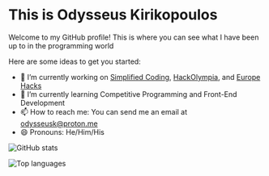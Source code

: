 # This is Odysseus Kirikopoulos

Welcome to my GitHub profile! This is where you can see what I have been up to in the programming world

Here are some ideas to get you started:

- 🔭 I’m currently working on [Simplified Coding](https://github.com/simplified-coding), [HackOlympia](https://github.com/hack-olympia), and [Europe Hacks](https://github.com/europe-hacks)
- 🌱 I’m currently learning Competitive Programming and Front-End Development
- 📫 How to reach me: You can send me an email at [odysseusk@proton.me](mailto:odysseusk@proton.me)
- 😄 Pronouns: He/Him/His

![GitHub stats]([https://myreadme.vercel.app/api/embed/odysseuskir?panels=userstatistics,toprepositories,toplanguages,commitgraph](https://github-readme-stats.vercel.app/api?username=odysseuskir&show_icons=true&theme=tokyonight&custom_title=Odysseus%27%20GitHub%20Stats&show=reviews,prs_merged)https://github-readme-stats.vercel.app/api?username=odysseuskir&show_icons=true&theme=tokyonight&custom_title=Odysseus%27%20GitHub%20Stats&show=reviews,prs_merged)

![Top languages]([[https://myreadme.vercel.app/api/embed/odysseuskir?panels=userstatistics,toprepositories,toplanguages,commitgraph](https://github-readme-stats.vercel.app/api?username=odysseuskir&show_icons=true&theme=tokyonight&custom_title=Odysseus%27%20GitHub%20Stats&show=reviews,prs_merged)https://github-readme-stats.vercel.app/api?username=odysseuskir&show_icons=true&theme=tokyonight&custom_title=Odysseus%27%20GitHub%20Stats&show=reviews,prs_merged](https://github-readme-stats.vercel.app/api/top-langs/?username=odysseuskir&theme=tokyonight)https://github-readme-stats.vercel.app/api/top-langs/?username=odysseuskir&theme=tokyonight)
